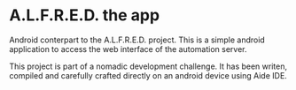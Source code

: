 # A.L.F.R.E.D. the app

Android conterpart to the A.L.F.R.E.D. project. This is a simple android application to access the web interface of the automation server.

This project is part of a nomadic development challenge. 
It has been writen, compiled and carefully crafted directly on an android device using Aide IDE.
